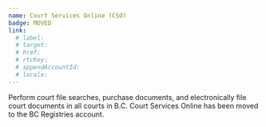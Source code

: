 ```yaml
---
name: Court Services Online (CSO)
badge: MOVED
link:
  # label:
  # target:
  # href: 
  # rtcKey:
  # appendAccountId:
  # locale:
---
```


Perform court file searches, purchase documents, and electronically file court documents in all courts in B.C. Court Services Online has been moved to the BC Registries account.